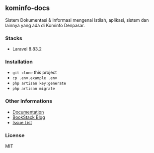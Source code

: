 ## kominfo-docs

Sistem Dokumentasi & Informasi mengenai Istilah, aplikasi, sistem dan lainnya yang ada di Kominfo Denpasar.

### Stacks

- Laravel 8.83.2

### Installation

- ```git clone``` this project
- ```cp .env.example .env```
- ```php artisan key:generate```
- ```php artisan migrate```

### Other Informations

* [Documentation](https://www.bookstackapp.com/docs)
* [BookStack Blog](https://www.bookstackapp.com/blog)
* [Issue List](https://github.com/BookStackApp/BookStack/issues)

### License

MIT 